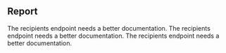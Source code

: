 ## Report

The recipients endpoint needs a better documentation.
The recipients endpoint needs a better documentation.
The recipients endpoint needs a better documentation.